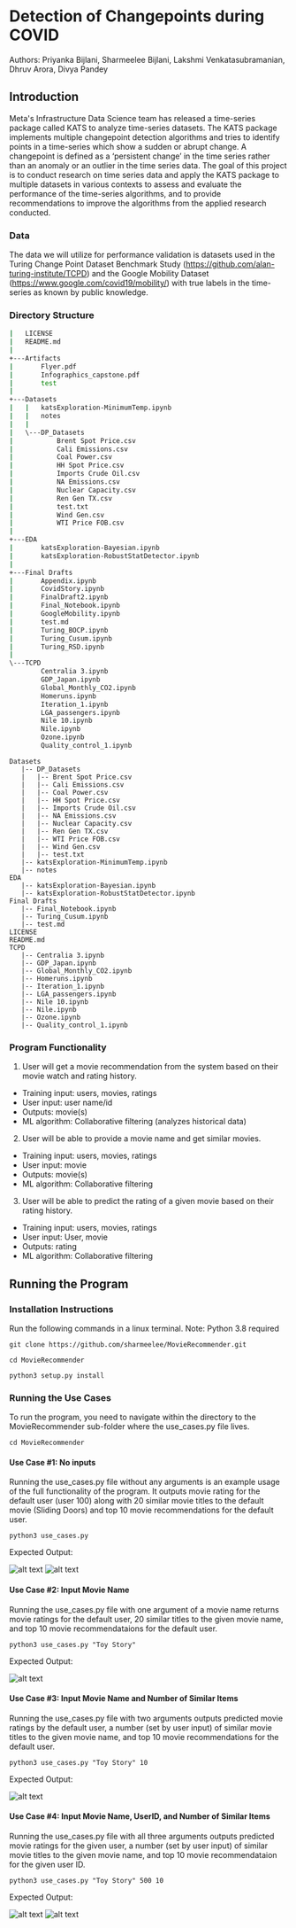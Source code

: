 # Detection of Changepoints during COVID
Authors: Priyanka Bijlani, Sharmeelee Bijlani, Lakshmi Venkatasubramanian, Dhruv Arora, Divya Pandey
## Introduction
Meta's Infrastructure Data Science team has released a time-series package called KATS to analyze time-series datasets. The KATS package implements multiple changepoint detection algorithms and tries to identify points in a time-series which show a sudden or abrupt change. A changepoint is defined as a ‘persistent change’ in the time series rather than an anomaly or an outlier in the time series data. The goal of this project is to conduct research on time series data and apply the KATS package to multiple datasets in various contexts to assess and evaluate the performance of the time-series algorithms, and to provide recommendations to improve the algorithms from the applied research conducted.

### Data
The data we will utilize for performance validation is datasets used in the Turing Change Point Dataset Benchmark Study (https://github.com/alan-turing-institute/TCPD) and the Google Mobility Dataset (https://www.google.com/covid19/mobility/) with true labels in the time-series as known by public knowledge. 

### Directory Structure
```bash
|   LICENSE
|   README.md
|
+---Artifacts
|       Flyer.pdf
|       Infographics_capstone.pdf
|       test
|
+---Datasets
|   |   katsExploration-MinimumTemp.ipynb
|   |   notes
|   |
|   \---DP_Datasets
|           Brent Spot Price.csv
|           Cali Emissions.csv
|           Coal Power.csv
|           HH Spot Price.csv
|           Imports Crude Oil.csv
|           NA Emissions.csv
|           Nuclear Capacity.csv
|           Ren Gen TX.csv
|           test.txt
|           Wind Gen.csv
|           WTI Price FOB.csv
|
+---EDA
|       katsExploration-Bayesian.ipynb
|       katsExploration-RobustStatDetector.ipynb
|
+---Final Drafts
|       Appendix.ipynb
|       CovidStory.ipynb
|       FinalDraft2.ipynb
|       Final_Notebook.ipynb
|       GoogleMobility.ipynb
|       test.md
|       Turing_BOCP.ipynb
|       Turing_Cusum.ipynb
|       Turing_RSD.ipynb
|
\---TCPD
        Centralia 3.ipynb
        GDP_Japan.ipynb
        Global_Monthly_CO2.ipynb
        Homeruns.ipynb
        Iteration_1.ipynb
        LGA_passengers.ipynb
        Nile 10.ipynb
        Nile.ipynb
        Ozone.ipynb
        Quality_control_1.ipynb

```
```
Datasets
   |-- DP_Datasets
   |   |-- Brent Spot Price.csv
   |   |-- Cali Emissions.csv
   |   |-- Coal Power.csv
   |   |-- HH Spot Price.csv
   |   |-- Imports Crude Oil.csv
   |   |-- NA Emissions.csv
   |   |-- Nuclear Capacity.csv
   |   |-- Ren Gen TX.csv
   |   |-- WTI Price FOB.csv
   |   |-- Wind Gen.csv
   |   |-- test.txt
   |-- katsExploration-MinimumTemp.ipynb
   |-- notes
EDA
   |-- katsExploration-Bayesian.ipynb
   |-- katsExploration-RobustStatDetector.ipynb
Final Drafts
   |-- Final_Notebook.ipynb
   |-- Turing_Cusum.ipynb
   |-- test.md
LICENSE
README.md
TCPD
   |-- Centralia 3.ipynb
   |-- GDP_Japan.ipynb
   |-- Global_Monthly_CO2.ipynb
   |-- Homeruns.ipynb
   |-- Iteration_1.ipynb
   |-- LGA_passengers.ipynb
   |-- Nile 10.ipynb
   |-- Nile.ipynb
   |-- Ozone.ipynb
   |-- Quality_control_1.ipynb
```


### Program Functionality
1. User will get a movie recommendation from the system based on their movie watch and rating history.
  - Training input: users, movies, ratings
  - User input: user name/id
  - Outputs: movie(s)
  - ML algorithm: Collaborative filtering (analyzes historical data)

2. User will be able to provide a movie name and get similar movies.
  - Training input: users, movies, ratings
  - User input: movie
  - Outputs: movie(s)
  - ML algorithm: Collaborative filtering 

3. User will be able to predict the rating of a given movie based on their rating history.
  - Training input: users, movies, ratings
  - User input: User, movie
  - Outputs: rating
  - ML algorithm: Collaborative filtering 
## Running the Program
### Installation Instructions
Run the following commands in a linux terminal. 
Note: Python 3.8 required
```
git clone https://github.com/sharmeelee/MovieRecommender.git
```
```
cd MovieRecommender
```
```
python3 setup.py install
```
### Running the Use Cases
To run the program, you need to navigate within the directory to the MovieRecommender sub-folder where the use_cases.py file lives.
```
cd MovieRecommender
```
#### Use Case #1: No inputs
Running the use_cases.py file without any arguments is an example usage of the full functionality of the program. It outputs movie rating for the default user (user 100) along with 20 similar movie titles to the default movie (Sliding Doors) and top 10 movie recommendations for the default user. 
```
python3 use_cases.py
```
Expected Output:

![alt text](images/use_cases1-1.png)
![alt text](images/use_cases1-2.png)
#### Use Case #2: Input Movie Name
Running the use_cases.py file with one argument of a movie name returns movie ratings for the default user, 20 similar titles to the given movie name, and top 10 movie recommendataions for the default user. 
```
python3 use_cases.py "Toy Story"
```
Expected Output: 

![alt text](images/use_cases2.png)
#### Use Case #3: Input Movie Name and Number of Similar Items
Running the use_cases.py file with two arguments outputs predicted movie ratings by the default user, a number (set by user input) of similar movie titles to the given movie name, and top 10 movie recommendations for the default user. 
```
python3 use_cases.py "Toy Story" 10
```
Expected Output:

![alt text](images/use_cases3.png)
#### Use Case #4: Input Movie Name, UserID, and Number of Similar Items
Running the use_cases.py file with all three arguments outputs predicted movie ratings for the given user, a number (set by user input) of similar movie titles to the given movie name, and top 10 movie recommendataion for the given user ID.
```
python3 use_cases.py "Toy Story" 500 10
```
Expected Output:

![alt text](images/use_case4-1.png)
![alt text](images/use_case4-2.png)
